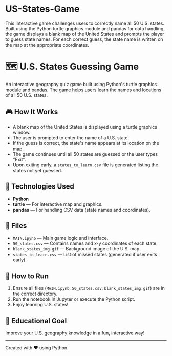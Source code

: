# US-States-Game
This interactive game challenges users to correctly name all 50 U.S. states. Built using the Python turtle graphics module and pandas for data handling, the game displays a blank map of the United States and prompts the player to guess state names. For each correct guess, the state name is written on the map at the appropriate coordinates.
# 🗺️ U.S. States Guessing Game

An interactive geography quiz game built using Python's turtle graphics module and pandas. The game helps users learn the names and locations of all 50 U.S. states.

## 🎮 How It Works

- A blank map of the United States is displayed using a turtle graphics window.
- The user is prompted to enter the name of a U.S. state.
- If the guess is correct, the state's name appears at its location on the map.
- The game continues until all 50 states are guessed or the user types "Exit".
- Upon exiting early, a `states_to_learn.csv` file is generated listing the states not yet guessed.

## 🧰 Technologies Used

- **Python**
- **turtle** — For interactive map and graphics.
- **pandas** — For handling CSV data (state names and coordinates).

## 📁 Files

- `MAIN.ipynb` — Main game logic and interface.
- `50_states.csv` — Contains names and x-y coordinates of each state.
- `blank_states_img.gif` — Background image of the U.S. map.
- `states_to_learn.csv` — List of missed states (generated if user exits early).

## 🚀 How to Run

1. Ensure all files (`MAIN.ipynb`, `50_states.csv`, `blank_states_img.gif`) are in the correct directory.
2. Run the notebook in Jupyter or execute the Python script.
3. Enjoy learning U.S. states!

## 📌 Educational Goal

Improve your U.S. geography knowledge in a fun, interactive way!

---
Created with ❤️ using Python.
